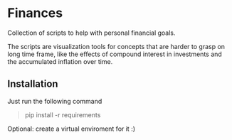 # Finances

Collection of scripts to help with personal financial goals.

The scripts are visualization tools for concepts that are harder to grasp on long time frame, like the effects of compound interest in investments and the accumulated inflation over time.

## Installation

Just run the following command

> pip install -r requirements

Optional: create a virtual enviroment for it :)
